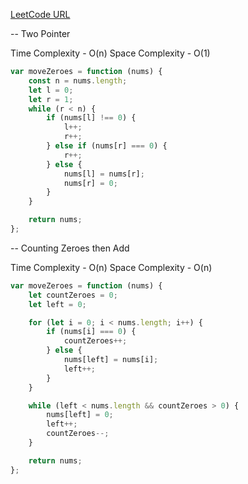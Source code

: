 [LeetCode URL](https://leetcode.com/problems/move-zeroes/)

-- Two Pointer

Time Complexity - O(n)
Space Complexity - O(1)

```javascript
var moveZeroes = function (nums) {
	const n = nums.length;
	let l = 0;
	let r = 1;
	while (r < n) {
		if (nums[l] !== 0) {
			l++;
			r++;
		} else if (nums[r] === 0) {
			r++;
		} else {
			nums[l] = nums[r];
			nums[r] = 0;
		}
	}

	return nums;
};
```

-- Counting Zeroes then Add

Time Complexity - O(n)
Space Complexity - O(n)

```javascript
var moveZeroes = function (nums) {
	let countZeroes = 0;
	let left = 0;

	for (let i = 0; i < nums.length; i++) {
		if (nums[i] === 0) {
			countZeroes++;
		} else {
			nums[left] = nums[i];
			left++;
		}
	}

	while (left < nums.length && countZeroes > 0) {
		nums[left] = 0;
		left++;
		countZeroes--;
	}

	return nums;
};
```
